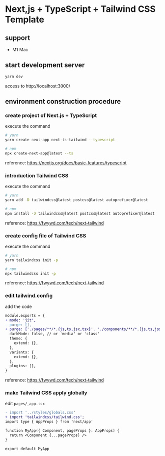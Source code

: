 # Next,js + TypeScript + Tailwind CSS Template

## support

- M1 Mac

## start development server

```sh
yarn dev
```

access to http://localhost:3000/

## environment construction procedure
### create project of Next.js + TypeScript

execute the command

```sh
# yarn
yarn create next-app next-ts-tailwind --typescript

# npm
npx create-next-app@latest --ts
```

 reference: https://nextjs.org/docs/basic-features/typescript

### introduction Tailwind CSS

execute the command

```sh
# yarn
yarn add -D tailwindcss@latest postcss@latest autoprefixer@latest

# npm
npm install -D tailwindcss@latest postcss@latest autoprefixer@latest
```

reference: https://fwywd.com/tech/next-tailwind

### create config file of Tailwind CSS

execute the command

```sh
# yarn
yarn tailwindcss init -p

# npm
npx tailwindcss init -p
```

reference: https://fwywd.com/tech/next-tailwind

### edit tailwind.config

add the code

```diff
module.exports = {
+ mode: 'jit',
- purge: [],
+ purge: ['./pages/**/*.{js,ts,jsx,tsx}', './components/**/*.{js,ts,jsx,tsx}'],
  darkMode: false, // or 'media' or 'class'
  theme: {
    extend: {},
  },
  variants: {
    extend: {},
  },
  plugins: [],
}
```

reference: https://fwywd.com/tech/next-tailwind

### make Tailwind CSS apply globally

edit `pages/_app.tsx`

```diff
- import '../styles/globals.css'
+ import 'tailwindcss/tailwind.css';
import type { AppProps } from 'next/app'

function MyApp({ Component, pageProps }: AppProps) {
  return <Component {...pageProps} />
}

export default MyApp
```



